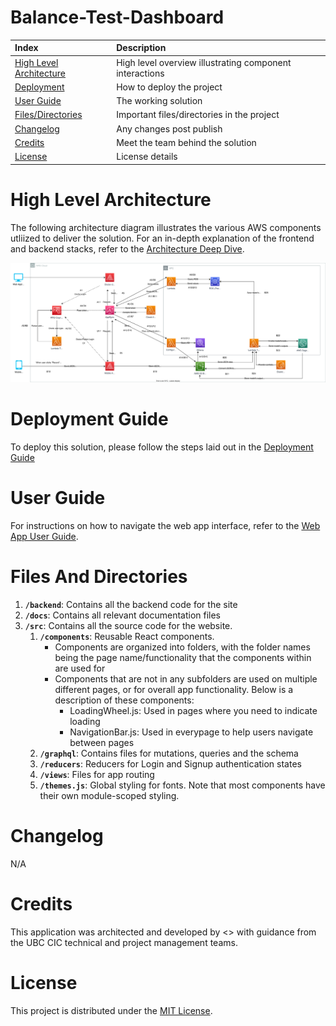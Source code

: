 # Balance-Test-Dashboard

| Index                                               | Description                                             |
| :-------------------------------------------------- | :------------------------------------------------------ |
| [High Level Architecture](#High-Level-Architecture) | High level overview illustrating component interactions |
| [Deployment](#Deployment-Guide)                     | How to deploy the project                               |
| [User Guide](#User-Guide)                           | The working solution                                    |
| [Files/Directories](#Files-And-Directories)         | Important files/directories in the project              |
| [Changelog](#Changelog)                             | Any changes post publish                                |
| [Credits](#Credits)                                 | Meet the team behind the solution                       |
| [License](#License)                                 | License details                                         |

# High Level Architecture

The following architecture diagram illustrates the various AWS components utliized to deliver the solution. For an in-depth explanation of the frontend and backend stacks, refer to the [Architecture Deep Dive](docs/ArchitectureDeepDive.md).

<!-- ![Alt text](./docs/images/VPRI_Architechture_Phase_II.drawio.png?raw=true "Architecture") -->
![Alt text](./docs/images/architecture_diagram.svg)

# Deployment Guide

To deploy this solution, please follow the steps laid out in the [Deployment Guide](docs/DeploymentGuide.md)

# User Guide

For instructions on how to navigate the web app interface, refer to the [Web App User Guide](docs/UserGuide.md).

# Files And Directories

<!-- ```text
.
├── amplify
├── backend/
├── node_modules
├── public
├── frontend
│   ├── src/
│   │   ├── actions
│   |   ├── assets/images
│   │   ├── components/
│   │   │   ├── AdminDashboard/
│   │   │   ├── authentication/
│   │   │   ├── Rankings/
│   │   │   ├── ResearcherProfile/
│   │   │   ├── SearchResearchers/
│   │   │   │   ├── AdvancedSearch/
|   │   │   │   └── Search/
|   │   │   ├── Metrics/
|   │   │   ├── LoadingWheel.js
|   │   │   └── NavigationBar.js
|   │   ├── graphql/
|   │   ├── reducers/
|   │   ├── views/
|   │   ├── .gitignore
|   │   ├── App.css
|   │   ├── App.js
|   │   ├── App.test.js
|   │   ├── aws-exports.js
|   │   ├── index.css
|   │   ├── index.js
|   │   ├── reportWebVitals.js
|   │   ├── setupTests.js
|   │   └── themes.js
├── .gitignore
├── .graphqlconfig.yml
├── package-lock.json
├── package.json
└── README.md
``` -->

1. **`/backend`**: Contains all the backend code for the site
2. **`/docs`**: Contains all relevant documentation files
3. **`/src`**: Contains all the source code for the website.
   1. **`/components`**: Reusable React components.
      - Components are organized into folders, with the folder names being the page name/functionality that the components within are used for
      - Components that are not in any subfolders are used on multiple different pages, or for overall app functionality. Below is a description of these components:
        - LoadingWheel.js: Used in pages where you need to indicate loading
        - NavigationBar.js: Used in everypage to help users navigate between pages
   2. **`/graphql`**: Contains files for mutations, queries and the schema
   3. **`/reducers`**: Reducers for Login and Signup authentication states
   4. **`/views`**: Files for app routing
   5. **`/themes.js`**: Global styling for fonts. Note that most components have their own module-scoped styling.

# Changelog
N/A

# Credits

This application was architected and developed by <> with guidance from the UBC CIC technical and project management teams.

# License

This project is distributed under the [MIT License](LICENSE).